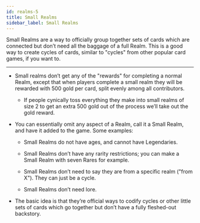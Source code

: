 ```yaml
---
id: realms-5
title: Small Realms
sidebar_label: Small Realms
---
```


Small Realms are a way to officially group together sets of cards which are connected but don’t need all the baggage of a full Realm. This is a good way to create cycles of cards, similar to "cycles" from other popular card games, if you want to.

---

- Small realms don’t get any of the "rewards" for completing a normal Realm, except that when players complete a small realm they will be rewarded with 500 gold per card, split evenly among all contributors.

  - If people cynically toss everything they make into small realms of size 2 to get an extra 500 gold out of the process we’ll take out the gold reward.

- You can essentially omit any aspect of a Realm, call it a Small Realm, and have it added to the game. Some examples:

  - Small Realms do not have ages, and cannot have Legendaries.

  - Small Realms don’t have any rarity restrictions; you can make a Small Realm with seven Rares for example.

  - Small Realms don’t need to say they are from a specific realm ("from X"). They can just be a cycle.

  - Small Realms don’t need lore.

- The basic idea is that they’re official ways to codify cycles or other little sets of cards which go together but don’t have a fully fleshed-out backstory.

